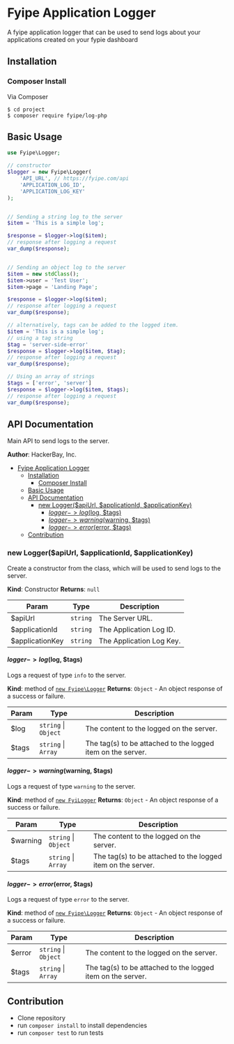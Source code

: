 # Fyipe Application Logger

A fyipe application logger that can be used to send logs about your applications created on your fypie dashboard

## Installation

### Composer Install

Via Composer

```
$ cd project
$ composer require fyipe/log-php
```

<a name="module_api"></a>

## Basic Usage

```php
use Fyipe\Logger;

// constructor
$logger = new Fyipe\Logger(
    'API_URL', // https://fyipe.com/api
    'APPLICATION_LOG_ID',
    'APPLICATION_LOG_KEY'
);


// Sending a string log to the server
$item = 'This is a simple log';

$response = $logger->log($item);
// response after logging a request
var_dump($response);


// Sending an object log to the server
$item = new stdClass();
$item->user = 'Test User';
$item->page = 'Landing Page';

$response = $logger->log($item);
// response after logging a request
var_dump($response);

// alternatively, tags can be added to the logged item.
$item = 'This is a simple log';
// using a tag string
$tag = 'server-side-error'
$response = $logger->log($item, $tag);
// response after logging a request
var_dump($response);

// Using an array of strings
$tags = ['error', 'server']
$response = $logger->log($item, $tags);
// response after logging a request
var_dump($response);
```

## API Documentation

Main API to send logs to the server.

**Author**: HackerBay, Inc.

-   [Fyipe Application Logger](#fyipe-application-logger)
    -   [Installation](#installation)
        -   [Composer Install](#composer-install)
    -   [Basic Usage](#basic-usage)
    -   [API Documentation](#api-documentation)
        -   [new Logger($apiUrl, $applicationId, \$applicationKey)](#new-loggerapiurl-applicationid-applicationkey)
            -   [$logger->log($log, \$tags)](#math-xmlnshttpwwww3org1998mathmathmlsemanticsmrowmilmimiomimigmimigmimiemimirmimomomomomilmimiomimigmimo-stretchyfalsemomrowannotation-encodingapplicationx-texlogger-logannotationsemanticsmathloggerloglog-tags)
            -   [$logger->warning($warning, \$tags)](#math-xmlnshttpwwww3org1998mathmathmlsemanticsmrowmilmimiomimigmimigmimiemimirmimomomomomiwmimiamimirmiminmimiimiminmimigmimo-stretchyfalsemomrowannotation-encodingapplicationx-texlogger-warningannotationsemanticsmathloggerwarningwarning-tags)
            -   [$logger->error($error, \$tags)](#math-xmlnshttpwwww3org1998mathmathmlsemanticsmrowmilmimiomimigmimigmimiemimirmimomomomomiemimirmimirmimiomimirmimo-stretchyfalsemomrowannotation-encodingapplicationx-texlogger-errorannotationsemanticsmathloggererrorerror-tags)
    -   [Contribution](#contribution)

<a name="logger_api--logger"></a>

### new Logger($apiUrl, $applicationId, \$applicationKey)

Create a constructor from the class, which will be used to send logs to the server.

**Kind**: Constructor
**Returns**: <code>null</code>

| Param            | Type                | Description              |
| ---------------- | ------------------- | ------------------------ |
| \$apiUrl         | <code>string</code> | The Server URL.          |
| \$applicationId  | <code>string</code> | The Application Log ID.  |
| \$applicationKey | <code>string</code> | The Application Log Key. |

#### $logger->log($log, \$tags)

Logs a request of type `info` to the server.

**Kind**: method of [<code>new Fyipe\Logger</code>](#logger_api--logger)
**Returns**: <code>Object</code> - An object response of a success or failure.

| Param  | Type                                       | Description                                                 |
| ------ | ------------------------------------------ | ----------------------------------------------------------- |
| \$log  | <code>string</code> \| <code>Object</code> | The content to the logged on the server.                    |
| \$tags | <code>string</code> \| <code>Array</code>  | The tag(s) to be attached to the logged item on the server. |

#### $logger->warning($warning, \$tags)

Logs a request of type `warning` to the server.

**Kind**: method of [<code>new FyiLogger</code>](#logger_api--logger)
**Returns**: <code>Object</code> - An object response of a success or failure.

| Param     | Type                                       | Description                                                 |
| --------- | ------------------------------------------ | ----------------------------------------------------------- |
| \$warning | <code>string</code> \| <code>Object</code> | The content to the logged on the server.                    |
| \$tags    | <code>string</code> \| <code>Array</code>  | The tag(s) to be attached to the logged item on the server. |

#### $logger->error($error, \$tags)

Logs a request of type `error` to the server.

**Kind**: method of [<code>new Fyipe\Logger</code>](#logger_api--logger)
**Returns**: <code>Object</code> - An object response of a success or failure.

| Param   | Type                                       | Description                                                 |
| ------- | ------------------------------------------ | ----------------------------------------------------------- |
| \$error | <code>string</code> \| <code>Object</code> | The content to the logged on the server.                    |
| \$tags  | <code>string</code> \| <code>Array</code>  | The tag(s) to be attached to the logged item on the server. |

## Contribution

-   Clone repository
-   run `composer install` to install dependencies
-   run `composer test` to run tests
